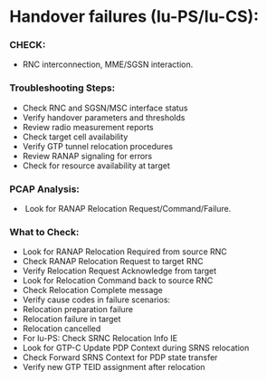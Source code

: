 #   Handover failures (Iu-PS/Iu-CS): 

### CHECK:
- RNC interconnection, MME/SGSN interaction. 

### Troubleshooting Steps: 
- Check RNC and SGSN/MSC interface status 
- Verify handover parameters and thresholds 
- Review radio measurement reports 
- Check target cell availability 
- Verify GTP tunnel relocation procedures 
- Review RANAP signaling for errors 
- Check for resource availability at target 
 

### PCAP Analysis:
-  Look for RANAP Relocation Request/Command/Failure. 

### What to Check:
- Look for RANAP Relocation Required from source RNC 
- Check RANAP Relocation Request to target RNC 
- Verify Relocation Request Acknowledge from target 
- Look for Relocation Command back to source RNC 
- Check Relocation Complete message 
- Verify cause codes in failure scenarios: 
- Relocation preparation failure 
- Relocation failure in target 
- Relocation cancelled 
- For Iu-PS: Check SRNC Relocation Info IE 
- Look for GTP-C Update PDP Context during SRNS relocation 
- Check Forward SRNS Context for PDP state transfer 
- Verify new GTP TEID assignment after relocation 